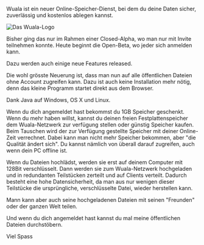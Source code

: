 <!--
.. title: Wuala Online-Speicher - Die öffentliche Beta startet
.. slug: 478-wuala-online-speicher-die-oeffentliche-beta-startet
.. date: 2008-08-14 11:00:10
.. tags: Online-Speicher,Mac,OS X,Internet,Linux,Software,Windows
.. description: 
.. type: text
-->

Wuala ist ein neuer Online-Speicher-Dienst, bei dem du deine Daten sicher, zuverlässig und kostenlos ablegen kannst.

![Das Wuala-Logo](/images/wuala.jpg)

<!-- TEASER_END -->

Bisher ging das nur im Rahmen einer Closed-Alpha, wo man nur mit Invite teilnehmen konnte.
Heute beginnt die Open-Beta, wo jeder sich anmelden kann.

Dazu werden auch einige neue Features released.

Die wohl grösste Neuerung ist, dass man nun auf alle öffentlichen Dateien ohne Account zugreifen kann.
Dazu ist auch keine Installation mehr nötig, denn das kleine Programm startet direkt aus dem Browser.

Dank Java auf Windows, OS X und Linux.

Wenn du dich angemeldet hast bekommst du 1GB Speicher geschenkt.
Wenn du mehr haben willst, kannst du deinen freien Festplattenspeicher dem Wuala-Netzwerk zur verfügung stellen oder günstig Speicher kaufen.
Beim Tauschen wird der zur Verfügung gestellte Speicher mit deiner Online-Zeit verrechnet.
Dabei kann man nicht mehr Speicher bekommen, aber "die Qualität ändert sich".
Du kannst nämlich von überall darauf zugreifen, auch wenn dein PC offline ist.

Wenn du Dateien hochlädst, werden sie erst auf deinem Computer mit 128Bit verschlüsselt.
Dann werden sie zum Wuala-Netzwerk hochgeladen und in redundanten Teilstücken zerteilt und auf Clients verteilt.
Dadurch besteht eine hohe Datensicherheit, da man aus nur wenigen dieser Teilstücke die ursprüngliche, verschlüsselte Datei, wieder herstellen kann.

Mann kann aber auch seine hochgeladenen Dateien mit seinen "Freunden" oder der ganzen Welt teilen.

Und wenn du dich angemeldet hast kannst du mal meine öffentlichen Dateien durchstöbern.

Viel Spass
